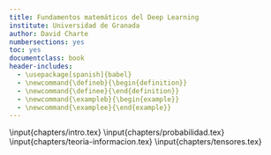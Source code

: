 ```yaml
---
title: Fundamentos matemáticos del Deep Learning
institute: Universidad de Granada
author: David Charte
numbersections: yes
toc: yes
documentclass: book
header-includes:
  - \usepackage[spanish]{babel}
  - \newcommand{\defineb}{\begin{definition}}
  - \newcommand{\definee}{\end{definition}}
  - \newcommand{\exampleb}{\begin{example}}
  - \newcommand{\examplee}{\end{example}}
---
```


\input{chapters/intro.tex}
\input{chapters/probabilidad.tex}
\input{chapters/teoria-informacion.tex}
\input{chapters/tensores.tex}
